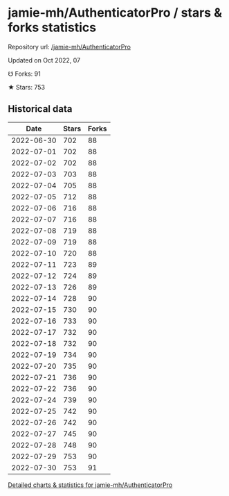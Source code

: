 # jamie-mh/AuthenticatorPro / stars & forks statistics

Repository url: [/jamie-mh/AuthenticatorPro](https://github.com/jamie-mh/AuthenticatorPro)

Updated on Oct 2022, 07

☋ Forks: 91

★ Stars: 753

## Historical data
| Date | Stars | Forks |
|------|-------|-------|
| 2022-06-30 | 702 | 88 | 
| 2022-07-01 | 702 | 88 | 
| 2022-07-02 | 702 | 88 | 
| 2022-07-03 | 703 | 88 | 
| 2022-07-04 | 705 | 88 | 
| 2022-07-05 | 712 | 88 | 
| 2022-07-06 | 716 | 88 | 
| 2022-07-07 | 716 | 88 | 
| 2022-07-08 | 719 | 88 | 
| 2022-07-09 | 719 | 88 | 
| 2022-07-10 | 720 | 88 | 
| 2022-07-11 | 723 | 89 | 
| 2022-07-12 | 724 | 89 | 
| 2022-07-13 | 726 | 89 | 
| 2022-07-14 | 728 | 90 | 
| 2022-07-15 | 730 | 90 | 
| 2022-07-16 | 733 | 90 | 
| 2022-07-17 | 732 | 90 | 
| 2022-07-18 | 732 | 90 | 
| 2022-07-19 | 734 | 90 | 
| 2022-07-20 | 735 | 90 | 
| 2022-07-21 | 736 | 90 | 
| 2022-07-22 | 736 | 90 | 
| 2022-07-24 | 739 | 90 | 
| 2022-07-25 | 742 | 90 | 
| 2022-07-26 | 742 | 90 | 
| 2022-07-27 | 745 | 90 | 
| 2022-07-28 | 748 | 90 | 
| 2022-07-29 | 753 | 90 | 
| 2022-07-30 | 753 | 91 | 


[Detailed charts & statistics for jamie-mh/AuthenticatorPro](https://reviewgithub.com/rep/jamie-mh/AuthenticatorPro)
